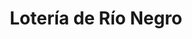 ---
title: "Lotería de Río Negro"
url: /cipolletti/loteria-de-rio-negro-santa-cruz/
shop: lotería
---